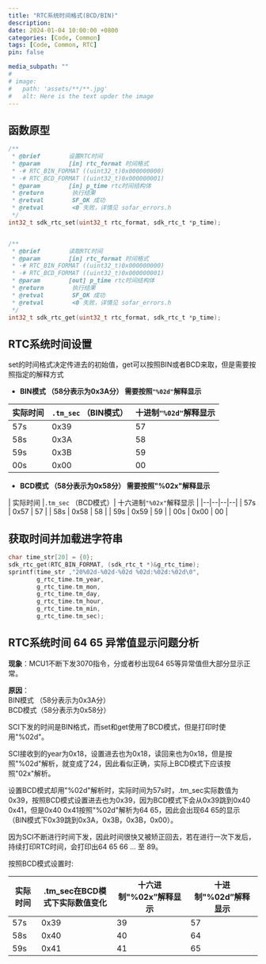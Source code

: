 ```yaml
---
title: "RTC系统时间格式(BCD/BIN)"
description: 
date: 2024-01-04 10:00:00 +0800
categories: [Code, Common]
tags: [Code, Common, RTC]
pin: false

media_subpath: ""
#
# image:
#   path: 'assets/**/**.jpg'
#   alt: Here is the text upder the image
---
```


## 函数原型
```c
/**
 * @brief        设置RTC时间 
 * @param        [in] rtc_format 时间格式
 * -# RTC_BIN_FORMAT ((uint32_t)0x000000000)
 * -# RTC_BCD_FORMAT ((uint32_t)0x000000001)
 * @param        [in] p_time rtc时间结构体  
 * @return        执行结果
 * @retval        SF_OK 成功  
 * @retval        <0 失败，详情见 sofar_errors.h
 */
int32_t sdk_rtc_set(uint32_t rtc_format, sdk_rtc_t *p_time);


/**
 * @brief        读取RTC时间 
 * @param        [in] rtc_format 时间格式
 * -# RTC_BIN_FORMAT ((uint32_t)0x000000000)
 * -# RTC_BCD_FORMAT ((uint32_t)0x000000001)
 * @param        [out] p_time rtc时间结构体
 * @return        执行结果
 * @retval        SF_OK 成功  
 * @retval        <0 失败，详情见 sofar_errors.h   
 */
int32_t sdk_rtc_get(uint32_t rtc_format, sdk_rtc_t *p_time);
```

## RTC系统时间设置

set的时间格式决定传进去的初始值，get可以按照BIN或者BCD来取，但是需要按照指定的解释方式  
- **BIN模式 （58分表示为0x3A分） 需要按照`"%02d"`解释显示**

| 实际时间 |`.tm_sec` （BIN模式）| 十进制`"%02d"`解释显示 |
|--|--|--|
| 57s | 0x39 | 57 |
| 58s | 0x3A | 58 |
| 59s | 0x3B | 59 |
| 00s | 0x00 | 00 |

- **BCD模式 （58分表示为0x58分） 需要按照"%02x"解释显示**

| 实际时间 |`.tm_sec` （BCD模式）| 十六进制`"%02x"`解释显示 |
|--|--|--|--|
| 57s | 0x57 | 57 |
| 58s | 0x58 | 58 |
| 59s | 0x59 | 59 |
| 00s | 0x00 | 00 |

## 获取时间并加载进字符串
```c
char time_str[20] = {0};
sdk_rtc_get(RTC_BIN_FORMAT, (sdk_rtc_t *)&g_rtc_time);
sprintf(time_str ,"20%02d-%02d-%02d %02d:%02d:%02d\0",
        g_rtc_time.tm_year,
        g_rtc_time.tm_mon,
        g_rtc_time.tm_day,
        g_rtc_time.tm_hour,
        g_rtc_time.tm_min,
        g_rtc_time.tm_sec);
```

## RTC系统时间 64 65 异常值显示问题分析
**现象**：MCU1不断下发3070指令，分或者秒出现64 65等异常值但大部分显示正常。  

**原因**：  
BIN模式 （58分表示为0x3A分）  
BCD模式（58分表示为0x58分）  

SCI下发的时间是BIN格式，而set和get使用了BCD模式，但是打印时使用"%02d"。  

SCI接收到的year为0x18，设置进去也为0x18，读回来也为0x18，但是按照"%02d"解析，就变成了24，因此看似正确，实际上BCD模式下应该按照"02x"解析。

设置BCD模式却用"%02d"解析时，实际时间为57s时，.tm_sec实际数值为0x39，按照BCD模式设置进去也为0x39，因为BCD模式下会从0x39跳到0x40 0x41，但是0x40 0x41按照"%02d"解析为64 65，因此会出现64 65的显示（BIN模式下0x39跳到0x3A，0x3B，0x3B，0x00）。  

因为SCI不断进行时间下发，因此时间很快又被矫正回去，若在进行一次下发后，持续打印RTC时间，会打印出64 65 66 ... 至 89。

按照BCD模式设置时:

| 实际时间 |.tm_sec在BCD模式下实际数值变化| 十六进制"%02x”解释显示 | 十进制"%02d”解释显示 |
|--|--|--|--|
| 57s | 0x39 | 39 | 57 |
| 58s | 0x40 | 40 | 64 |
| 59s | 0x41 | 41 | 65 |
